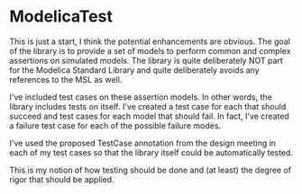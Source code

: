 ModelicaTest
============

This is just a start, I think the potential enhancements are obvious.
The goal of the library is to provide a set of models to perform common
and complex assertions on simulated models.  The library is quite
deliberately NOT part for the Modelica Standard Library and quite
deliberately avoids any references to the MSL as well.

I've included test cases on these assertion models.  In other words,
the library includes tests on itself.  I've created a test case for
each that should succeed and test cases for each model that should fail. 
In fact, I've created a failure test case for each of the possible failure modes.

I've used the proposed TestCase annotation from the design meeting in
each of my test cases so that the library itself could be automatically tested.

This is my notion of how testing should be done and (at least) the degree of rigor that should be applied.

